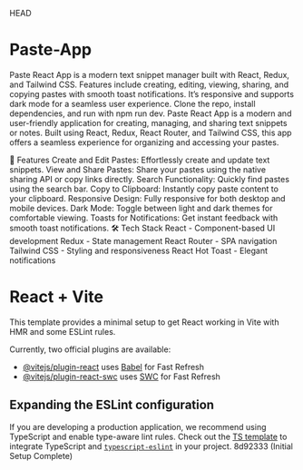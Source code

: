  HEAD
# Paste-App
Paste React App is a modern text snippet manager built with React, Redux, and Tailwind CSS. Features include creating, editing, viewing, sharing, and copying pastes with smooth toast notifications. It’s responsive and supports dark mode for a seamless user experience. Clone the repo, install dependencies, and run with npm run dev. 
Paste React App is a modern and user-friendly application for creating, managing, and sharing text snippets or notes. Built using React, Redux, React Router, and Tailwind CSS, this app offers a seamless experience for organizing and accessing your pastes.

🚀 Features
Create and Edit Pastes: Effortlessly create and update text snippets.
View and Share Pastes: Share your pastes using the native sharing API or copy links directly.
Search Functionality: Quickly find pastes using the search bar.
Copy to Clipboard: Instantly copy paste content to your clipboard.
Responsive Design: Fully responsive for both desktop and mobile devices.
Dark Mode: Toggle between light and dark themes for comfortable viewing.
Toasts for Notifications: Get instant feedback with smooth toast notifications.
🛠️ Tech Stack
React - Component-based UI development
Redux - State management
React Router - SPA navigation
Tailwind CSS - Styling and responsiveness
React Hot Toast - Elegant notifications

# React + Vite

This template provides a minimal setup to get React working in Vite with HMR and some ESLint rules.

Currently, two official plugins are available:

- [@vitejs/plugin-react](https://github.com/vitejs/vite-plugin-react/blob/main/packages/plugin-react/README.md) uses [Babel](https://babeljs.io/) for Fast Refresh
- [@vitejs/plugin-react-swc](https://github.com/vitejs/vite-plugin-react-swc) uses [SWC](https://swc.rs/) for Fast Refresh

## Expanding the ESLint configuration

If you are developing a production application, we recommend using TypeScript and enable type-aware lint rules. Check out the [TS template](https://github.com/vitejs/vite/tree/main/packages/create-vite/template-react-ts) to integrate TypeScript and [`typescript-eslint`](https://typescript-eslint.io) in your project.
 8d92333 (Initial Setup Complete)
